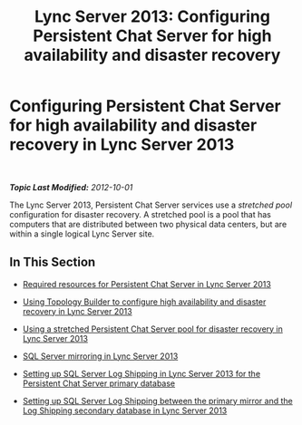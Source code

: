 ﻿---
title: 'Lync Server 2013: Configuring Persistent Chat Server for high availability and disaster recovery'
TOCTitle: Configuring Persistent Chat Server for high availability and disaster recovery
ms:assetid: eebc581c-e3a0-4b69-8a43-80b607b4d8f2
ms:mtpsurl: https://technet.microsoft.com/en-us/library/JJ205364(v=OCS.15)
ms:contentKeyID: 48185760
ms.date: 07/23/2014
mtps_version: v=OCS.15
---

<div data-xmlns="http://www.w3.org/1999/xhtml">

<div class="topic" data-xmlns="http://www.w3.org/1999/xhtml" data-msxsl="urn:schemas-microsoft-com:xslt" data-cs="http://msdn.microsoft.com/en-us/">

<div data-asp="http://msdn2.microsoft.com/asp">

# Configuring Persistent Chat Server for high availability and disaster recovery in Lync Server 2013

</div>

<div id="mainSection">

<div id="mainBody">

<span> </span>

_**Topic Last Modified:** 2012-10-01_

The Lync Server 2013, Persistent Chat Server services use a *stretched pool* configuration for disaster recovery. A stretched pool is a pool that has computers that are distributed between two physical data centers, but are within a single logical Lync Server site.

<div>

## In This Section

  - [Required resources for Persistent Chat Server in Lync Server 2013](lync-server-2013-required-resources-for-persistent-chat-server.md)

  - [Using Topology Builder to configure high availability and disaster recovery in Lync Server 2013](lync-server-2013-using-topology-builder-to-configure-high-availability-and-disaster-recovery.md)

  - [Using a stretched Persistent Chat Server pool for disaster recovery in Lync Server 2013](lync-server-2013-using-a-stretched-persistent-chat-server-pool-for-disaster-recovery.md)

  - [SQL Server mirroring in Lync Server 2013](lync-server-2013-sql-server-mirroring.md)

  - [Setting up SQL Server Log Shipping in Lync Server 2013 for the Persistent Chat Server primary database](lync-server-2013-setting-up-sql-server-log-shipping-for-the-persistent-chat-server-primary-database.md)

  - [Setting up SQL Server Log Shipping between the primary mirror and the Log Shipping secondary database in Lync Server 2013](lync-server-2013-setting-up-sql-server-log-shipping-between-the-primary-mirror-and-the-log-shipping-secondary-database.md)

</div>

</div>

<span> </span>

</div>

</div>

</div>

